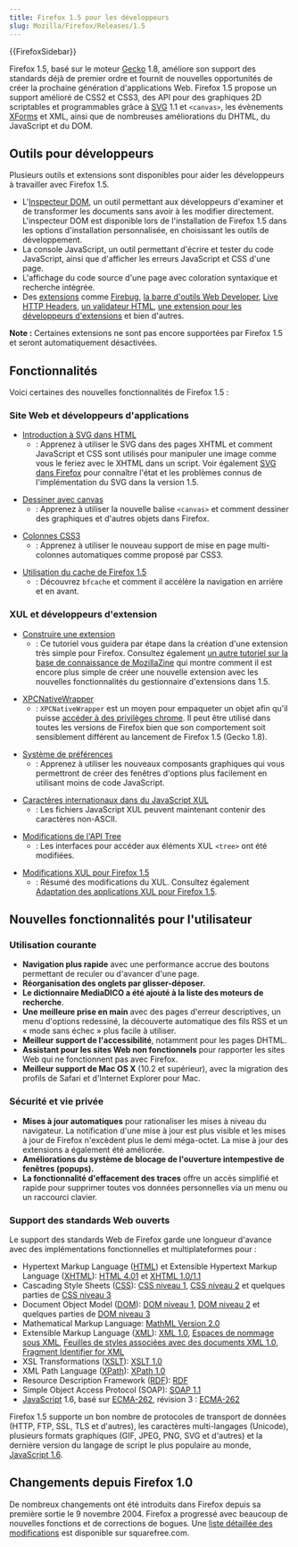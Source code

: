 ```yaml
---
title: Firefox 1.5 pour les développeurs
slug: Mozilla/Firefox/Releases/1.5
---
```


{{FirefoxSidebar}}

Firefox 1.5, basé sur le moteur [Gecko](/fr/Gecko) 1.8, améliore son support des standards déjà de premier ordre et fournit de nouvelles opportunités de créer la prochaine génération d'applications Web. Firefox 1.5 propose un support amélioré de CSS2 et CSS3, des API pour des graphiques 2D scriptables et programmables grâce à [SVG](/fr/SVG) 1.1 et `<canvas>`, les évènements [XForms](/fr/XForms) et XML, ainsi que de nombreuses améliorations du DHTML, du JavaScript et du DOM.

## Outils pour développeurs

Plusieurs outils et extensions sont disponibles pour aider les développeurs à travailler avec Firefox 1.5.

- L'[Inspecteur DOM](/fr/Inspecteur_DOM), un outil permettant aux développeurs d'examiner et de transformer les documents sans avoir à les modifier directement. L'inspecteur DOM est disponible lors de l'installation de Firefox 1.5 dans les options d'installation personnalisée, en choisissant les outils de développement.
- La console JavaScript, un outil permettant d'écrire et tester du code JavaScript, ainsi que d'afficher les erreurs JavaScript et CSS d'une page.
- L'affichage du code source d'une page avec coloration syntaxique et recherche intégrée.
- Des [extensions](https://addons.mozilla.org/extensions/showlist.php?application=firefox&category=Developer%20Tools) comme [Firebug](http://www.joehewitt.com/software/firebug/), [la barre d'outils Web Developer](</fr/Extension_Firefox_Web_Developer_(externe)>), [Live HTTP Headers](</fr/Live_HTTP_Headers_(externe)>), [un validateur HTML](</fr/Validateur_HTML_en_français_(externe)>), [une extension pour les développeurs d'extensions](</fr/Extension_Developer's_Extension_(externe)>) et bien d'autres.

**Note&nbsp;:** Certaines extensions ne sont pas encore supportées par Firefox 1.5 et seront automatiquement désactivées.

## Fonctionnalités

Voici certaines des nouvelles fonctionnalités de Firefox 1.5&nbsp;:

### Site Web et développeurs d'applications

- [Introduction à SVG dans HTML](/fr/Introduction_à_SVG_dans_HTML)
  - : Apprenez à utiliser le SVG dans des pages XHTML et comment JavaScript et CSS sont utilisés pour manipuler une image comme vous le feriez avec le XHTML dans un script. Voir également [SVG dans Firefox](/fr/SVG_dans_Firefox) pour connaître l'état et les problèmes connus de l'implémentation du SVG dans la version 1.5.

<!---->

- [Dessiner avec canvas](/fr/Dessiner_avec_canvas)
  - : Apprenez à utiliser la nouvelle balise `<canvas>` et comment dessiner des graphiques et d'autres objets dans Firefox.

<!---->

- [Colonnes CSS3](/fr/Colonnes_CSS3)
  - : Apprenez à utiliser le nouveau support de mise en page multi-colonnes automatiques comme proposé par CSS3.

<!---->

- [Utilisation du cache de Firefox 1.5](/fr/Utilisation_du_cache_de_Firefox_1.5)
  - : Découvrez `bfcache` et comment il accélère la navigation en arrière et en avant.

### XUL et développeurs d'extension

- [Construire une extension](/fr/Construire_une_extension)
  - : Ce tutoriel vous guidera par étape dans la création d'une extension très simple pour Firefox. Consultez également [un autre tutoriel sur la base de connaissance de MozillaZine](http://kb.mozillazine.org/Getting_started_with_extension_development) qui montre comment il est encore plus simple de créer une nouvelle extension avec les nouvelles fonctionnalités du gestionnaire d'extensions dans 1.5.

<!---->

- [XPCNativeWrapper](/fr/XPCNativeWrapper)
  - : `XPCNativeWrapper` est un moyen pour empaqueter un objet afin qu'il puisse [accéder à des privilèges chrome](/fr/Accès_sécurisé_au_contenu_DOM_depuis_le_chrome). Il peut être utilisé dans toutes les versions de Firefox bien que son comportement soit sensiblement différent au lancement de Firefox 1.5 (Gecko 1.8).

<!---->

- [Système de préférences](/fr/Système_de_préférences)
  - : Apprenez à utiliser les nouveaux composants graphiques qui vous permettront de créer des fenêtres d'options plus facilement en utilisant moins de code JavaScript.

<!---->

- [Caractères internationaux dans du JavaScript XUL](/fr/Caractères_internationaux_dans_du_JavaScript_XUL)
  - : Les fichiers JavaScript XUL peuvent maintenant contenir des caractères non-ASCII.

<!---->

- [Modifications de l'API Tree](/fr/Modifications_du_composant_graphique_tree)
  - : Les interfaces pour accéder aux éléments XUL `<tree>` ont été modifiées.

<!---->

- [Modifications XUL pour Firefox 1.5](/fr/Modifications_XUL_pour_Firefox_1.5)
  - : Résumé des modifications du XUL. Consultez également [Adaptation des applications XUL pour Firefox 1.5](/fr/Adaptation_des_applications_XUL_pour_Firefox_1.5).

## Nouvelles fonctionnalités pour l'utilisateur

### Utilisation courante

- **Navigation plus rapide** avec une performance accrue des boutons permettant de reculer ou d'avancer d'une page.
- **Réorganisation des onglets par glisser-déposer.**
- **Le dictionnaire MediaDICO a été ajouté à la liste des moteurs de recherche**.
- **Une meilleure prise en main** avec des pages d'erreur descriptives, un menu d'options redessiné, la découverte automatique des fils RSS et un «&nbsp;mode sans échec&nbsp;» plus facile à utiliser.
- **Meilleur support de l'accessibilité**, notamment pour les pages DHTML.
- **Assistant pour les sites Web non fonctionnels** pour rapporter les sites Web qui ne fonctionnent pas avec Firefox.
- **Meilleur support de Mac OS X** (10.2 et supérieur), avec la migration des profils de Safari et d'Internet Explorer pour Mac.

### Sécurité et vie privée

- **Mises à jour automatiques** pour rationaliser les mises à niveau du navigateur. La notification d'une mise à jour est plus visible et les mises à jour de Firefox n'excèdent plus le demi méga-octet. La mise à jour des extensions a également été améliorée.
- **Améliorations du système de blocage de l'ouverture intempestive de fenêtres (popups).**
- **La fonctionnalité d'effacement des traces** offre un accès simplifié et rapide pour supprimer toutes vos données personnelles via un menu ou un raccourci clavier.

### Support des standards Web ouverts

Le support des standards Web de Firefox garde une longueur d'avance avec des implémentations fonctionnelles et multiplateformes pour&nbsp;:

- Hypertext Markup Language ([HTML](/fr/HTML)) et Extensible Hypertext Markup Language ([XHTML](/fr/XHTML)): [HTML 4.01](http://www.w3.org/TR/html401/) et [XHTML 1.0/1.1](http://www.w3.org/TR/xhtml1/)
- Cascading Style Sheets ([CSS](/fr/CSS)): [CSS niveau 1](http://www.w3.org/TR/REC-CSS1), [CSS niveau 2](http://www.w3.org/TR/REC-CSS2) et quelques parties de [CSS niveau 3](http://www.w3.org/Style/CSS/current-work.html)
- Document Object Model ([DOM](/fr/DOM)): [DOM niveau 1](http://www.w3.org/TR/2000/WD-DOM-Level-1-20000929/), [DOM niveau 2](http://www.w3.org/DOM/DOMTR#dom2) et quelques parties de [DOM niveau 3](http://www.w3.org/DOM/DOMTR#dom3)
- Mathematical Markup Language: [MathML Version 2.0](http://www.w3.org/Math/)
- Extensible Markup Language ([XML](/fr/XML)): [XML 1.0](http://www.w3.org/TR/REC-xml), [Espaces de nommage sous XML](http://www.w3.org/TR/REC-xml-names/), [Feuilles de styles associées avec des documents XML 1.0](http://www.w3.org/TR/xml-stylesheet/), [Fragment Identifier for XML](http://lists.w3.org/Archives/Public/www-xml-linking-comments/2001AprJun/att-0074/01-NOTE-FIXptr-20010425.htm)
- XSL Transformations ([XSLT](/fr/XSLT)): [XSLT 1.0](http://www.w3.org/TR/xslt)
- XML Path Language ([XPath](/fr/XPath)): [XPath 1.0](http://www.w3.org/TR/xpath)
- Resource Description Framework ([RDF](/fr/RDF)): [RDF](http://www.w3.org/RDF/)
- Simple Object Access Protocol (SOAP): [SOAP 1.1](http://www.w3.org/TR/SOAP/)
- [JavaScript](/fr/JavaScript) 1.6, basé sur [ECMA-262](/fr/ECMAScript), révision 3&nbsp;: [ECMA-262](http://www.ecma-international.org/publications/standards/Ecma-262.htm)

Firefox 1.5 supporte un bon nombre de protocoles de transport de données (HTTP, FTP, SSL, TLS et d'autres), les caractères multi-langages (Unicode), plusieurs formats graphiques (GIF, JPEG, PNG, SVG et d'autres) et la dernière version du langage de script le plus populaire au monde, [JavaScript 1.6](/fr/Nouveautés_dans_JavaScript_1.6).

## Changements depuis Firefox 1.0

De nombreux changements ont été introduits dans Firefox depuis sa première sortie le 9 novembre 2004. Firefox a progressé avec beaucoup de nouvelles fonctions et de corrections de bogues. Une [liste détaillée des modifications](http://www.squarefree.com/burningedge/releases/1.5-comprehensive.html) est disponible sur squarefree.com.
